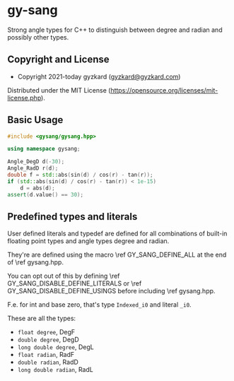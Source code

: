 <!---
Copyright 2021-today gyzkard
(gyzkard@gyzkard.com)

Distributed under the MIT License.
(https://opensource.org/licenses/mit-license.php)
-->

gy-sang
=======

Strong angle types for C++ to distinguish between degree and radian and possibly other types.

## Copyright and License

* Copyright 2021-today gyzkard (gyzkard@gyzkard.com)

Distributed under the MIT License 
(https://opensource.org/licenses/mit-license.php).


## Basic Usage

```cpp
#include <gysang/gysang.hpp>

using namespace gysang;

Angle_DegD d(-30);
Angle_RadD r(d);
double f = std::abs(sin(d) / cos(r) - tan(r));
if (std::abs(sin(d) / cos(r) - tan(r)) < 1e-15)
	d = abs(d);
assert(d.value() == 30);
```

## Predefined types and literals

User defined literals and typedef are defined for all combinations of built-in floating point types and angle types degree and radian.

They're are defined using the macro \ref GY_SANG_DEFINE_ALL at the end of \ref gysang.hpp.

You can opt out of this by defining \ref GY_SANG_DISABLE_DEFINE_LITERALS or \ref GY_SANG_DISABLE_DEFINE_USINGS before including \ref gysang.hpp.


F.e. for int and base zero, that's type `Indexed_i0` and literal `_i0`.

These are all the types:
- `float degree`, DegF
- `double degree`, DegD
- `long double degree`, DegL
- `float radian`, RadF
- `double radian`, RadD
- `long double radian`, RadL
